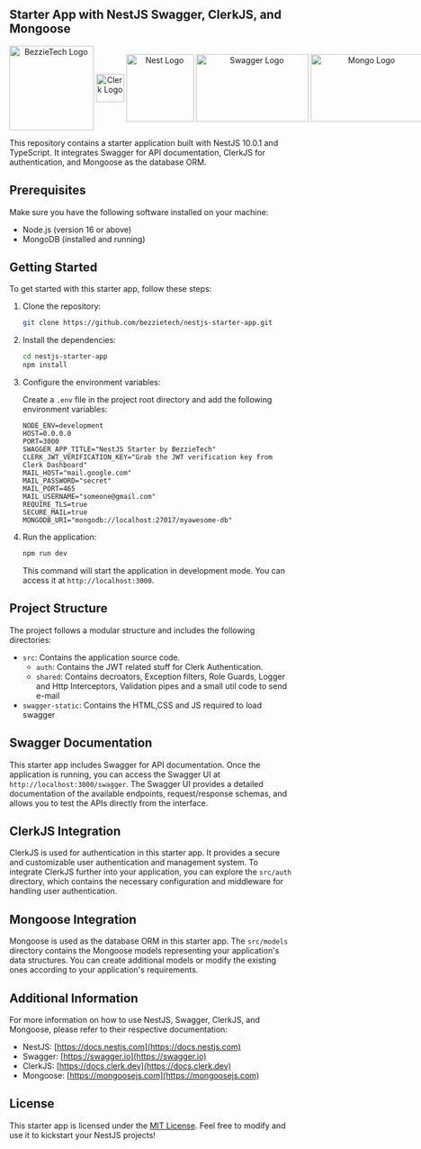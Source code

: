 ## Starter App with NestJS Swagger, ClerkJS, and Mongoose

<p align="center" style="display:flex; gap:4px; width:100%; justify-content:space-between;align-items:center;">
  <a href="http://bezzietech.com" target="blank"><img src="https://bezzietech.com/_next/static/media/bt-light.e123a5ce.svg" width="150" height="150" alt="BezzieTech Logo" /></a>
  <a href="http://bezzietech.com" target="blank"><img src="https://clerk.com/v2/downloads/clerk-logo-black.png"  height="50" alt="Clerk Logo" /></a>
  <a href="http://nestjs.com/" target="blank"><img src="https://nestjs.com/img/logo-small.svg" width="120" height="120" alt="Nest Logo" /></a>
  <a href="http://nestjs.com/" target="blank"><img src="https://static1.smartbear.co/swagger/media/assets/images/swagger_logo.svg" width="200" height="120" alt="Swagger Logo" /></a>
      <a href="http://nestjs.com/" target="blank"><img src="https://webimages.mongodb.com/_com_assets/cms/kuyjf3vea2hg34taa-horizontal_default_slate_blue.svg" width="200" height="120" alt="Mongo Logo" /></a>
</p>
This repository contains a starter application built with NestJS 10.0.1 and TypeScript. It integrates Swagger for API documentation, ClerkJS for authentication, and Mongoose as the database ORM.

## Prerequisites

Make sure you have the following software installed on your machine:

- Node.js (version 16 or above)
- MongoDB (installed and running)

## Getting Started

To get started with this starter app, follow these steps:

1. Clone the repository:

   ```bash
   git clone https://github.com/bezzietech/nestjs-starter-app.git
   ```

2. Install the dependencies:

   ```bash
   cd nestjs-starter-app
   npm install
   ```

3. Configure the environment variables:

   Create a `.env` file in the project root directory and add the following environment variables:

   ```plaintext
   NODE_ENV=development
   HOST=0.0.0.0
   PORT=3000
   SWAGGER_APP_TITLE="NestJS Starter by BezzieTech"
   CLERK_JWT_VERIFICATION_KEY="Grab the JWT verification key from Clerk Dashboard"
   MAIL_HOST="mail.google.com"
   MAIL_PASSWORD="secret"
   MAIL_PORT=465
   MAIL_USERNAME="someone@gmail.com"
   REQUIRE_TLS=true
   SECURE_MAIL=true
   MONGODB_URI="mongodb://localhost:27017/myawesome-db"
   ```

4. Run the application:

   ```bash
   npm run dev
   ```

   This command will start the application in development mode. You can access it at `http://localhost:3000`.

## Project Structure

The project follows a modular structure and includes the following directories:

- `src`: Contains the application source code.
  - `auth`: Contains the JWT related stuff for Clerk Authentication.
  - `shared`: Contains decroators, Exception filters, Role Guards, Logger and Http Interceptors, Validation pipes and a small util code to send e-mail
- `swagger-static`: Contains the HTML,CSS and JS required to load swagger

## Swagger Documentation

This starter app includes Swagger for API documentation. Once the application is running, you can access the Swagger UI at `http://localhost:3000/swagger`. The Swagger UI provides a detailed documentation of the available endpoints, request/response schemas, and allows you to test the APIs directly from the interface.

## ClerkJS Integration

ClerkJS is used for authentication in this starter app. It provides a secure and customizable user authentication and management system. To integrate ClerkJS further into your application, you can explore the `src/auth` directory, which contains the necessary configuration and middleware for handling user authentication.

## Mongoose Integration

Mongoose is used as the database ORM in this starter app. The `src/models` directory contains the Mongoose models representing your application's data structures. You can create additional models or modify the existing ones according to your application's requirements.

## Additional Information

For more information on how to use NestJS, Swagger, ClerkJS, and Mongoose, please refer to their respective documentation:

- NestJS: [https://docs.nestjs.com](https://docs.nestjs.com)
- Swagger: [https://swagger.io](https://swagger.io)
- ClerkJS: [https://docs.clerk.dev](https://docs.clerk.dev)
- Mongoose: [https://mongoosejs.com](https://mongoosejs.com)

## License

This starter app is licensed under the [MIT License](LICENSE). Feel free to modify and use it to kickstart your NestJS projects!
